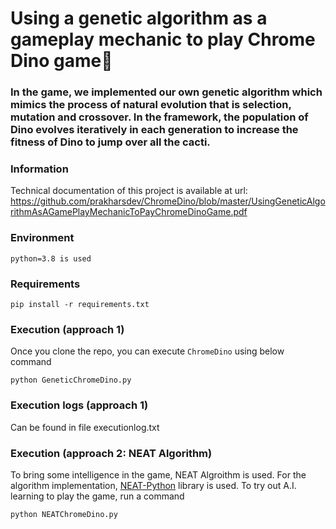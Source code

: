 # Using a genetic algorithm as a gameplay mechanic to play Chrome Dino game🦖
 
### In the game, we implemented our own genetic algorithm which mimics the process of natural evolution that is selection, mutation and crossover. In the framework, the population of Dino evolves iteratively in each generation to increase the fitness of Dino to jump over all the cacti.

### Information

Technical documentation of this project is available at url:   https://github.com/prakharsdev/ChromeDino/blob/master/UsingGeneticAlgorithmAsAGamePlayMechanicToPayChromeDinoGame.pdf

### Environment

```
python=3.8 is used
```

### Requirements
```
pip install -r requirements.txt
```

### Execution (approach 1)

Once you clone the repo, you can execute `ChromeDino` using below command

```
python GeneticChromeDino.py
```

### Execution logs (approach 1)

Can be found in file executionlog.txt


### Execution (approach 2: NEAT Algorithm)
To bring some intelligence in the game, NEAT Algroithm is used. For the algorithm implementation, [NEAT-Python](https://neat-python.readthedocs.io/en/latest/index.html) library is used. To try out A.I. learning to play the game, run a command
```
python NEATChromeDino.py
```